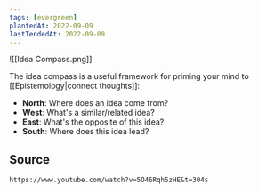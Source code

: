 ```yaml
---
tags: [evergreen]
plantedAt: 2022-09-09
lastTendedAt: 2022-09-09
---
```

![[Idea Compass.png]]

The idea compass is a useful framework for priming your mind to [[Epistemology|connect thoughts]]:

- **North**: Where does an idea come from?
- **West**: What's a similar/related idea?
- **East**: What's the opposite of this idea?
- **South**: Where does this idea lead?

## Source

```vid
https://www.youtube.com/watch?v=5O46Rqh5zHE&t=304s
```
